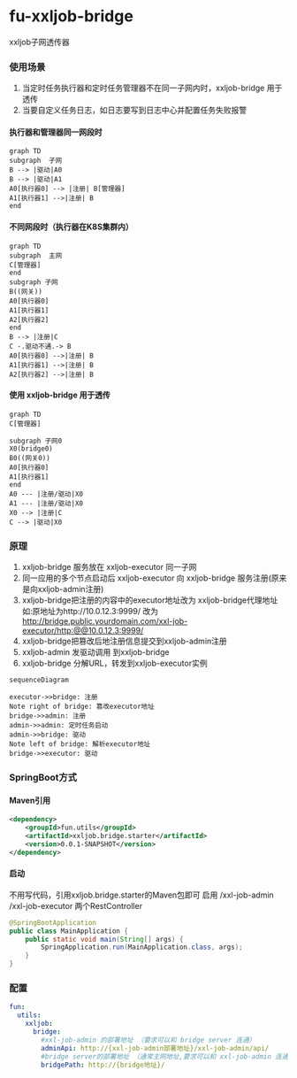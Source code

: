 # fu-xxljob-bridge
xxljob子网透传器

### 使用场景
1. 当定时任务执行器和定时任务管理器不在同一子网内时，xxljob-bridge 用于透传
2. 当要自定义任务日志，如日志要写到日志中心并配置任务失败报警

#### 执行器和管理器同一网段时
```mermaid
graph TD
subgraph  子网
B --> |驱动|A0
B --> |驱动|A1
A0[执行器0] --> |注册| B[管理器]
A1[执行器1] -->|注册| B
end
```
#### 不同网段时（执行器在K8S集群内）
```mermaid
graph TD
subgraph  主网
C[管理器]
end
subgraph 子网
B((网关))
A0[执行器0]   
A1[执行器1] 
A2[执行器2] 
end
B --> |注册|C
C -.驱动不通.-> B
A0[执行器0] -->|注册| B
A1[执行器1] -->|注册| B
A2[执行器2] -->|注册| B
```
#### 使用 xxljob-bridge 用于透传
```mermaid
graph TD
C[管理器]

subgraph 子网0 
X0(bridge0)
B0((网关0))
A0[执行器0] 
A1[执行器1] 
end
A0 --- |注册/驱动|X0
A1 --- |注册/驱动|X0
X0 --> |注册|C
C --> |驱动|X0
```

### 原理

1.  xxljob-bridge 服务放在 xxljob-executor 同一子网
2.  同一应用的多个节点启动后 xxljob-executor 向 xxljob-bridge 服务注册(原来是向xxljob-admin注册)
3.  xxljob-bridge把注册的内容中的executor地址改为 xxljob-bridge代理地址  如:原地址为http://10.0.12.3:9999/ 改为 http://bridge.public.yourdomain.com/xxl-job-executor/http:@@10.0.12.3:9999/
4.  xxljob-bridge把篡改后地注册信息提交到xxljob-admin注册
5.  xxljob-admin 发驱动调用 到xxljob-bridge
6.  xxljob-bridge 分解URL，转发到xxljob-executor实例

```mermaid
sequenceDiagram

executor->>bridge: 注册
Note right of bridge: 篡改executor地址
bridge->>admin: 注册
admin->>admin: 定时任务启动
admin->>bridge: 驱动
Note left of bridge: 解析executor地址
bridge->>executor: 驱动
```

### SpringBoot方式
#### Maven引用

```xml
<dependency>
	<groupId>fun.utils</groupId>
	<artifactId>xxljob.bridge.starter</artifactId>
	<version>0.0.1-SNAPSHOT</version>
</dependency>
```
#### 启动
不用写代码，引用xxljob.bridge.starter的Maven包即可
启用 /xxl-job-admin /xxl-job-executor 两个RestController

```java
@SpringBootApplication
public class MainApplication {
    public static void main(String[] args) {
        SpringApplication.run(MainApplication.class, args);
    }
}
```

### 配置
```yml
fun:
  utils:
    xxljob:
      bridge:
        #xxl-job-admin 的部署地址 （要求可以和 bridge server 连通）
        adminApi: http://{xxl-job-admin部署地址}/xxl-job-admin/api/
        #bridge server的部署地址 （通常主网地址,要求可以和 xxl-job-admin 连通）
        bridgePath: http://{bridge地址}/
```


